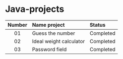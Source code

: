 ﻿# Java-projects
| Number    | Name project      | Status |
|:---------:|:------------------|:--------------|
| 01        | Guess the number | Completed | 
| 02        | Ideal weight calculator | Completed |
| 03        | Password field | Completed | 
